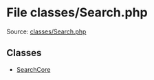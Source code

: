 File classes/Search.php
=========

Source: [classes/Search.php](https://github.com/PrestaShop/PrestaShop/blob/1.6.0.2/classes/Search.php)


Classes
-------

* [SearchCore](class.SearchCore.md)

